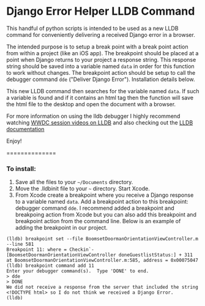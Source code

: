 Django Error Helper LLDB Command
================================

This handful of python scripts is intended to be used as a new LLDB command for conveniently delivering a received Django error in a browser.

The intended purpose is to setup a break point with a break point action from within a project (like an iOS app). The breakpoint should be placed at a point when Django returns to your project a response string. This response string should be saved into a variable named `data` in order for this function to work without changes. The breakpoint action should be setup to call the debugger command `dde` ("Deliver Django Error"). Installation details below.

This new LLDB command then searches for the variable named `data`. If such a variable is found and if it contains an html tag then the function will save the html file to the desktop and open the document with a browser.

For more information on using the lldb debugger I highly recommend watching [WWDC session videos on LLDB](https://developer.apple.com/wwdc/videos/) and also checking out the [LLDB documentation](http://lldb.llvm.org)

Enjoy!

==============

### To install: ###

1. Save all the files to your `~/Documents` directory.
2. Move the .lldbinit file to your `~` directory. Start Xcode.
3. From Xcode create a breakpoint where you receive a Django response to a variable named `data`. Add a breakpoint action to this breakpoint: debugger command `dde`. I recommend added a breakpoint and breakpoing action from Xcode but you can also add this breakpoint and breakpoint action from the command line. Below is an example of adding the breakpoint in our project.

```
(lldb) breakpoint set --file BoomsetDoormanOrientationViewController.m --line 581
Breakpoint 11: where = Checkin`-[BoomsetDoormanOrientationViewController doneGuestlistStatus:] + 311 at BoomsetDoormanOrientationViewController.m:585, address = 0x00075047
(lldb) breakpoint command add 11
Enter your debugger command(s).  Type 'DONE' to end.
> dde
> DONE
We did not receive a response from the server that included the string <!DOCTYPE html> so I do not think we received a Django Error.
(lldb) 
```
